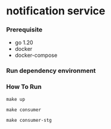 # notification service

### Prerequisite

- go 1.20
- docker
- docker-compose

### Run dependency environment


### How To Run
```shell
make up
```

```shell
make consumer
```

```shell
make consumer-stg
```
